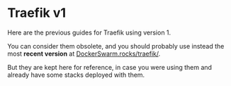 # Traefik v1

Here are the previous guides for Traefik using version 1.

You can consider them obsolete, and you should probably use instead the most **recent version** at <a href="https://dockerswarm.khulnasoft.com/traefik/" class="external-link" target="_blank">DockerSwarm.rocks/traefik/</a>.

But they are kept here for reference, in case you were using them and already have some stacks deployed with them.
